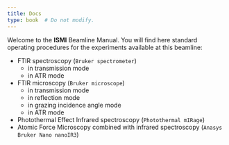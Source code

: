 ```yaml
---
title: Docs
type: book  # Do not modify.
---
```


Welcome to the **ISMI** Beamline Manual. You will find here standard operating procedures for the experiments available at this beamline:

 - FTIR spectroscopy (`Bruker spectrometer`)
   - in transmission mode
   - in ATR mode
 - FTIR microscopy (`Bruker microscope`)
   - in transmission mode
   - in reflection mode
   - in grazing incidence angle mode
   - in ATR mode
 - Photothermal Effect Infrared spectroscopy (`Photothermal mIRage`) 
 - Atomic Force Microscopy combined with infrared spectroscopy (`Anasys Bruker Nano nanoIR3`)
 
 
